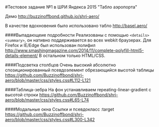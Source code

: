 #Тестовое задание №1 в ШРИ Яндекса 2015 "Табло аэропорта"

Демо http://buzzinoffbond.github.io/shri-aero/

В качестве вдохновения было использовано табло http://basel.aero/

####Выпадающеие подробности
Реализованы с помощью ```<details><summary>```, он нативно поддерживается во всех webkit браузерах. Для Firefox и IE/Edge 
был использован полифил http://www.smashingmagazine.com/2014/11/complete-polyfill-html5-details-element/ В остальном только HTML/CSS.

####Подсветка столбцов
Очень высокий абсолютно спозиционированный псевдоэлемент обрезающийся высотой таблицы
https://github.com/Buzzinoffbond/shri-aero/blob/master/css/styles.css#L112-L121

####Таблица-зебра
На фон устанавливаем repeating-linear-gradient с высотой строки
https://github.com/Buzzinoffbond/shri-aero/blob/master/css/styles.css#L65-L74

####Модальные окна
Ссылки и псевдокласс :target
https://github.com/Buzzinoffbond/shri-aero/blob/master/css/styles.css#L300-L342
